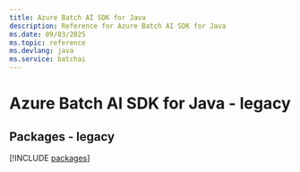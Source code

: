 ```yaml
---
title: Azure Batch AI SDK for Java
description: Reference for Azure Batch AI SDK for Java
ms.date: 09/03/2025
ms.topic: reference
ms.devlang: java
ms.service: batchai
---
```

# Azure Batch AI SDK for Java - legacy
## Packages - legacy
[!INCLUDE [packages](batch-ai-index.md)]